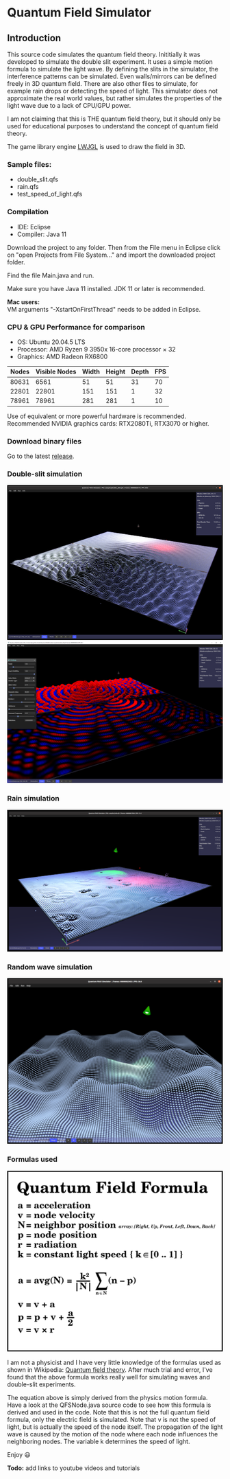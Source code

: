 # Quantum Field Simulator

## Introduction
This source code simulates the quantum field theory.
Inititially it was developed to simulate the double slit experiment.
It uses a simple motion formula to simulate the light wave.
By defining the slits in the simulator, the interference patterns can be simulated.
Even walls/mirrors can be defined freely in 3D quantum field.
There are also other files to simulate, for example rain drops or detecting the speed of light.
This simulator does not approximate the real world values, but rather simulates the properties of the light wave due to a lack of CPU/GPU power.

I am not claiming that this is THE quantum field theory, but it should only be used for educational purposes to understand the concept of quantum field theory.

<p>The game library engine <a href="https://github.com/LWJGL/lwjgl3" target="_blank">LWJGL</a> is used to draw the field in 3D.</p>

### Sample files:
* double_slit.qfs
* rain.qfs
* test_speed_of_light.qfs

### Compilation
* IDE: Eclipse
* Compiler: Java 11

<p>Download the project to any folder. Then from the File menu in Eclipse click on "open Projects from File System..." and import the downloaded project folder.</p>
<p>Find the file Main.java and run.</p>
<p>Make sure you have Java 11 installed. JDK 11 or later is recommended.</p>

<b>Mac users:</b></br>
VM arguments "-XstartOnFirstThread" needs to be added in Eclipse.

### CPU & GPU Performance for comparison
* OS: Ubuntu 20.04.5 LTS
* Processor: AMD Ryzen 9 3950x 16-core processor × 32 
* Graphics: AMD Radeon RX6800

| Nodes    | Visible Nodes | Width | Height | Depth | FPS |
|----------|---------------|-------|--------|-------|-----|
| 80631    | 6561          | 51    | 51     | 31    | 70  |
| 22801    | 22801         | 151   | 151    | 1     | 32  |
| 78961    | 78961         | 281   | 281    | 1     | 10  |

<p>
  Use of equivalent or more powerful hardware is recommended.</br>
  Recommended NVIDIA graphics cards: RTX2080Ti, RTX3070 or higher.
</p>

### Download binary files
Go to the latest <a href="https://github.com/dqnguyen59/QuantumFieldSimulator/releases/tag/v0.1.90">release</a>.

### Double-slit simulation
<img src="https://raw.githubusercontent.com/dqnguyen59/QuantumFieldSimulator/main/images/double_slit.png">
<img src="https://raw.githubusercontent.com/dqnguyen59/QuantumFieldSimulator/main/images/double_slit2.png">

### Rain simulation
<img src="https://raw.githubusercontent.com/dqnguyen59/QuantumFieldSimulator/main/images/rain.png">

### Random wave simulation
<img src="https://raw.githubusercontent.com/dqnguyen59/QuantumFieldSimulator/main/images/waves.png">

### Formulas used
<img src="https://raw.githubusercontent.com/dqnguyen59/QuantumFieldSimulator/main/images/qfs_formula.png">


<p>
  I am not a physicist and I have very little knowledge of the formulas used as shown in Wikipedia: <a href="https://en.wikipedia.org/wiki/Quantum_field_theory" target="_blank" rel="nofollow noopener noreferrer">Quantum field theory</a>.
  After much trial and error, I've found that the above formula works really well for simulating waves and double-slit experiments.
</p>
<p>
  The equation above is simply derived from the physics motion formula.
  Have a look at the QFSNode.java source code to see how this formula is derived and used in the code.
  Note that this is not the full quantum field formula, only the electric field is simulated.
  Note that v is not the speed of light, but is actually the speed of the node itself.
  The propagation of the light wave is caused by the motion of the node where each node influences the neighboring nodes.
  The variable k determines the speed of light.
</p>

<p>
  Enjoy 😃
</p>

<p>
  <b>Todo:</b> add links to youtube videos and tutorials
</p>

